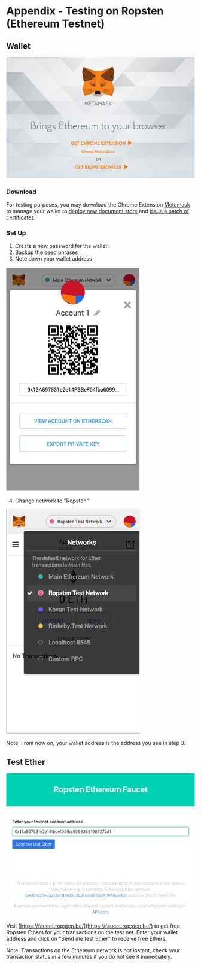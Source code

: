 # Appendix - Testing on Ropsten (Ethereum Testnet)

## Wallet

![Document Store](./assets/appendix-test-account/metamask.png)

### Download

For testing purposes, you may download the Chrome Extension [Metamask](https://metamask.io/) to manage your wallet to [deploy new document store](./deploying_store.md) and [issue a batch of certificates](./issuing_certificates.md).

### Set Up

1. Create a new password for the wallet
2. Backup the seed phrases
3. Note down your wallet address
  
  ![Document Store](./assets/appendix-test-account/address.png)

4. Change network to "Ropsten"
  
  ![Document Store](./assets/appendix-test-account/network-selector.png)

Note: From now on, your wallet address is the address you see in step 3.

## Test Ether

![Document Store](./assets/appendix-test-account/faucet.png)

Visit [https://faucet.ropsten.be/](https://faucet.ropsten.be/) to get free Ropsten Ethers for your transactions on the test net. Enter your wallet address and click on "Send me test Ether" to receive free Ethers.

Note: Transactions on the Ethereum network is not instant, check your transaction status in a few minutes if you do not see it immediately.
